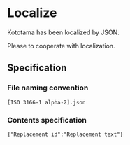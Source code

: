 # Localize

Kototama has been localized by JSON.

Please to cooperate with localization.

## Specification

### File naming convention

    [ISO 3166-1 alpha-2].json

### Contents specification

    {"Replacement id":"Replacement text"}
